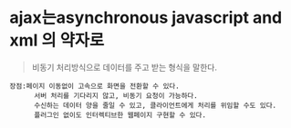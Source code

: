 # ajax는asynchronous javascript and xml 의 약자로 
  >비동기 처리방식으로 데이터를 주고 받는 형식을 말한다.
  
  ```
  장점:페이지 이동없이 고속으로 화면을 전환할 수 있다.
        서버 처리를 기다리지 않고, 비동기 요청이 가능하다.
        수신하는 데이터 양을 줄일 수 있고, 클라이언트에게 처리를 위임할 수도 있다.
        플러그인 없이도 인터렉티브한 웹페이지 구현할 수 있다.
  ```
